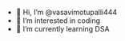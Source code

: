 - 👋 Hi, I’m @vasavimotupalli444
- 👀 I’m interested in coding 
- 🌱 I’m currently learning DSA

<!---
vasavimotupalli444/vasavimotupalli444 is a ✨ special ✨ repository because its `README.md` (this file) appears on your GitHub profile.
You can click the Preview link to take a look at your changes.
--->
